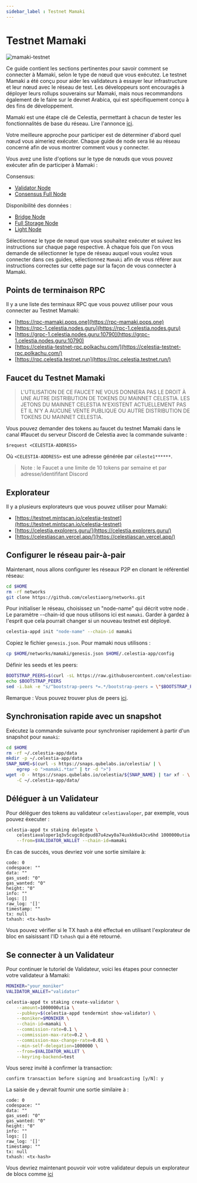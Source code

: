 ```yaml
---
sidebar_label : Testnet Mamaki
---
```


# Testnet Mamaki

![mamaki-testnet](/img/mamaki.png)

Ce guide contient les sections pertinentes pour savoir comment se connecter à Mamaki, selon le type de nœud que vous exécutez. Le testnet Mamaki a été conçu pour aider les validateurs à essayer leur infrastructure et leur nœud avec le réseau de test. Les développeurs sont encouragés à déployer leurs rollups souverains sur Mamaki, mais nous recommandons également de le faire sur le devnet Arabica, qui est spécifiquement conçu à des fins de développement.

Mamaki est une étape clé de Celestia, permettant à chacun de tester les fonctionnalités de base du réseau. Lire l'annonce [ici](https://blog.celestia.org/celestia-testnet-introduces-alpha-data-availability-api/).

Votre meilleure approche pour participer est de déterminer d'abord quel nœud vous aimeriez exécuter. Chaque guide de node sera lié au réseau concerné afin de vous montrer comment vous y connecter.

Vous avez une liste d'options sur le type de nœuds que vous pouvez exécuter afin de participer à Mamaki :

Consensus:

* [Validator Node](./validator-node.md)
* [Consensus Full Node](./consensus-full-node.md)

Disponibilité des données :

* [Bridge Node](./bridge-node.md)
* [Full Storage Node](./full-storage-node.md)
* [Light Node](./light-node.md)

Sélectionnez le type de nœud que vous souhaitez exécuter et suivez les instructions sur chaque page respective. À chaque fois que l'on vous demande de sélectionner le type de réseau auquel vous voulez vous connecter dans ces guides, sélectionnez `Mamaki` afin de vous référer aux instructions correctes sur cette page sur la façon de vous connecter à Mamaki.

## Points de terminaison RPC

Il y a une liste des terminaux RPC que vous pouvez utiliser pour vous connecter au Testnet Mamaki:

* [https://rpc-mamaki.pops.one](https://rpc-mamaki.pops.one)
* [https://rpc-1.celestia.nodes.guru](https://rpc-1.celestia.nodes.guru)
* [https://grpc-1.celestia.nodes.guru:10790](https://grpc-1.celestia.nodes.guru:10790)
* [https://celestia-testnet-rpc.polkachu.com/](https://celestia-testnet-rpc.polkachu.com/)
* [https://rpc.celestia.testnet.run](https://rpc.celestia.testnet.run/)

## Faucet du Testnet Mamaki

> L'UTILISATION DE CE FAUCET NE VOUS DONNERA PAS LE DROIT À UNE AUTRE DISTRIBUTION DE TOKENS DU MAINNET CELESTIA. LES JETONS DU MAINNET CELESTIA N'EXISTENT ACTUELLEMENT PAS ET IL N'Y A AUCUNE VENTE PUBLIQUE OU AUTRE DISTRIBUTION DE TOKENS DU MAINNET CELESTIA.

Vous pouvez demander des tokens au faucet du testnet Mamaki dans le canal #faucet du serveur Discord de Celestia avec la commande suivante :

```text
$request <CELESTIA-ADDRESS>
```

Où `<CELESTIA-ADDRESS>` est une adresse générée par `céleste1******`.

> Note : le Faucet a une limite de 10 tokens par semaine et par adresse/identififant Discord

## Explorateur

Il y a plusieurs explorateurs que vous pouvez utiliser pour Mamaki:

* [https://testnet.mintscan.io/celestia-testnet](https://testnet.mintscan.io/celestia-testnet)
* [https://celestia.explorers.guru/](https://celestia.explorers.guru/)
* [https://celestiascan.vercel.app/](https://celestiascan.vercel.app/)

## Configurer le réseau pair-à-pair

Maintenant, nous allons configurer les réseaux P2P en clonant le référentiel réseau:

```sh
cd $HOME
rm -rf networks
git clone https://github.com/celestiaorg/networks.git
```

Pour initialiser le réseau, choisissez un "node-name" qui décrit votre node . Le paramètre --chain-id que nous utilisons ici est `mamaki`. Garder à gardez à l'esprit que cela pourrait changer si un nouveau testnet est déployé.

```sh
celestia-appd init "node-name" --chain-id mamaki
```

Copiez le fichier `genesis.json`. Pour mamaki nous utilisons :

```sh
cp $HOME/networks/mamaki/genesis.json $HOME/.celestia-app/config
```

Définir les seeds et les peers:

<!-- markdownlint-disable MD013 -->
```sh
BOOTSTRAP_PEERS=$(curl -sL https://raw.githubusercontent.com/celestiaorg/networks/master/mamaki/bootstrap-peers.txt | tr -d '\n')
echo $BOOTSTRAP_PEERS
sed -i.bak -e "s/^bootstrap-peers *=.*/bootstrap-peers = \"$BOOTSTRAP_PEERS\"/" $HOME/.celestia-app/config/config.toml
```
<!-- markdownlint-enable MD013 -->

Remarque : Vous pouvez trouver plus de peers [ici](https://github.com/celestiaorg/networks/blob/master/mamaki/peers.txt).

## Synchronisation rapide avec un snapshot

Exécutez la commande suivante pour synchroniser rapidement à partir d'un snapshot pour `mamaki`:

```sh
cd $HOME
rm -rf ~/.celestia-app/data
mkdir -p ~/.celestia-app/data
SNAP_NAME=$(curl -s https://snaps.qubelabs.io/celestia/ | \
    egrep -o ">mamaki.*tar" | tr -d ">")
wget -O - https://snaps.qubelabs.io/celestia/${SNAP_NAME} | tar xf - \
    -C ~/.celestia-app/data/
```

## Déléguer à un Validateur

Pour déléguer des tokens au validateur `celestiavaloper`, par exemple, vous pouvez éxecuter :

```sh
celestia-appd tx staking delegate \
    celestiavaloper1q3v5cugc8cdpud87u4zwy0a74uxkk6u43cv6hd 1000000utia \
    --from=$VALIDATOR_WALLET --chain-id=mamaki
```

En cas de succès, vous devriez voir une sortie similaire à:

```console
code: 0
codespace: ""
data: ""
gas_used: "0"
gas_wanted: "0"
height: "0"
info: ""
logs: []
raw_log: '[]'
timestamp: ""
tx: null
txhash: <tx-hash>
```

Vous pouvez vérifier si le TX hash a été effectué en utilisant l'explorateur de bloc en saisissant l'ID `txhash` qui a été retourné.

## Se connecter à un Validateur

Pour continuer le tutoriel de Validateur, voici les étapes pour connecter votre validateur à Mamaki:

```sh
MONIKER="your_moniker"
VALIDATOR_WALLET="validator"

celestia-appd tx staking create-validator \
    --amount=1000000utia \
    --pubkey=$(celestia-appd tendermint show-validator) \
    --moniker=$MONIKER \
    --chain-id=mamaki \
    --commission-rate=0.1 \
    --commission-max-rate=0.2 \
    --commission-max-change-rate=0.01 \
    --min-self-delegation=1000000 \
    --from=$VALIDATOR_WALLET \
    --keyring-backend=test
```

Vous serez invité à confirmer la transaction:

```console
confirm transaction before signing and broadcasting [y/N]: y
```

La saisie de `y` devrait fournir une sortie similaire à :

```console
code: 0
codespace: ""
data: ""
gas_used: "0"
gas_wanted: "0"
height: "0"
info: ""
logs: []
raw_log: '[]'
timestamp: ""
tx: null
txhash: <tx-hash>
```

Vous devriez maintenant pouvoir voir votre validateur depuis un explorateur de blocs comme [ici](https://celestia.explorers.guru/)
